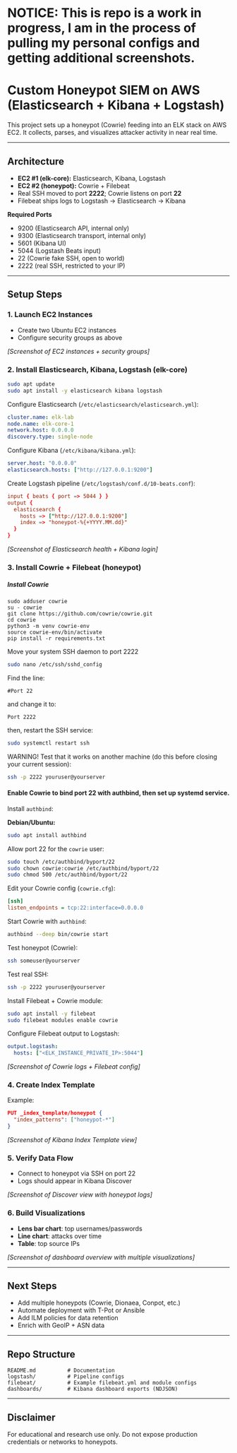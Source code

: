 # NOTICE: This is repo is a work in progress, I am in the process of pulling my personal configs and getting additional screenshots. 
# Custom Honeypot SIEM on AWS (Elasticsearch + Kibana + Logstash)

This project sets up a honeypot (Cowrie) feeding into an ELK stack on AWS EC2. It collects, parses, and visualizes attacker activity in near real time.

---

## Architecture
- **EC2 #1 (elk-core):** Elasticsearch, Kibana, Logstash
- **EC2 #2 (honeypot):** Cowrie + Filebeat
- Real SSH moved to port **2222**; Cowrie listens on port **22**
- Filebeat ships logs to Logstash → Elasticsearch → Kibana

**Required Ports**
- 9200 (Elasticsearch API, internal only)
- 9300 (Elasticsearch transport, internal only)
- 5601 (Kibana UI)
- 5044 (Logstash Beats input)
- 22 (Cowrie fake SSH, open to world)
- 2222 (real SSH, restricted to your IP)

---

## Setup Steps

### 1. Launch EC2 Instances
- Create two Ubuntu EC2 instances
- Configure security groups as above

*[Screenshot of EC2 instances + security groups]*

### 2. Install Elasticsearch, Kibana, Logstash (elk-core)
   ```bash
   sudo apt update
   sudo apt install -y elasticsearch kibana logstash
   ```

Configure Elasticsearch (`/etc/elasticsearch/elasticsearch.yml`):
```yaml
cluster.name: elk-lab
node.name: elk-core-1
network.host: 0.0.0.0
discovery.type: single-node
```

Configure Kibana (`/etc/kibana/kibana.yml`):
```yaml
server.host: "0.0.0.0"
elasticsearch.hosts: ["http://127.0.0.1:9200"]
```

Create Logstash pipeline (`/etc/logstash/conf.d/10-beats.conf`):
```conf
input { beats { port => 5044 } }
output {
  elasticsearch {
    hosts => ["http://127.0.0.1:9200"]
    index => "honeypot-%{+YYYY.MM.dd}"
  }
}
```

*[Screenshot of Elasticsearch health + Kibana login]*

### 3. Install Cowrie + Filebeat (honeypot)
##### Install Cowrie
   ```
   sudo adduser cowrie
   su - cowrie
   git clone https://github.com/cowrie/cowrie.git
   cd cowrie
   python3 -m venv cowrie-env
   source cowrie-env/bin/activate
   pip install -r requirements.txt
   ```
Move your system SSH daemon to port 2222
   ```bash
   sudo nano /etc/ssh/sshd_config
   ```
Find the line:
   ```
   #Port 22
   ```
and change it to:
   ```
   Port 2222
   ```
then, restart the SSH service:
   ```bash
   sudo systemctl restart ssh
   ```
WARNING! Test that it works on another machine (do this before closing your current session):
   ```bash
   ssh -p 2222 youruser@yourserver
   ```

#### Enable Cowrie to bind port 22 with authbind, then set up systemd service.

Install `authbind`:

   **Debian/Ubuntu:**
   ```bash
   sudo apt install authbind
   ```
Allow port 22 for the `cowrie` user:
   ```bash
   sudo touch /etc/authbind/byport/22
   sudo chown cowrie:cowrie /etc/authbind/byport/22
   sudo chmod 500 /etc/authbind/byport/22
   ```
Edit your Cowrie config (`cowrie.cfg`):
   ```ini
   [ssh]
   listen_endpoints = tcp:22:interface=0.0.0.0
   ```

Start Cowrie with `authbind`:
   ```bash
   authbind --deep bin/cowrie start
   ```

Test honeypot (Cowrie):
  ```bash
  ssh someuser@yourserver
  ```

Test real SSH:
  ```bash
  ssh -p 2222 youruser@yourserver
  ```

Install Filebeat + Cowrie module:
   ```bash
   sudo apt install -y filebeat
   sudo filebeat modules enable cowrie
   ```
Configure Filebeat output to Logstash:
   ```yaml
   output.logstash:
     hosts: ["<ELK_INSTANCE_PRIVATE_IP>:5044"]
   ```


*[Screenshot of Cowrie logs + Filebeat config]*

### 4. Create Index Template
Example:
```json
PUT _index_template/honeypot {
  "index_patterns": ["honeypot-*"]
}
```

*[Screenshot of Kibana Index Template view]*

### 5. Verify Data Flow
- Connect to honeypot via SSH on port 22
- Logs should appear in Kibana Discover

*[Screenshot of Discover view with honeypot logs]*

### 6. Build Visualizations
- **Lens bar chart**: top usernames/passwords
- **Line chart**: attacks over time
- **Table**: top source IPs

*[Screenshot of dashboard overview with multiple visualizations]*

---

## Next Steps
- Add multiple honeypots (Cowrie, Dionaea, Conpot, etc.)
- Automate deployment with T-Pot or Ansible
- Add ILM policies for data retention
- Enrich with GeoIP + ASN data

---

## Repo Structure
```
README.md          # Documentation
logstash/          # Pipeline configs
filebeat/          # Example filebeat.yml and module configs
dashboards/        # Kibana dashboard exports (NDJSON)
```

---

## Disclaimer
For educational and research use only. Do not expose production credentials or networks to honeypots.
